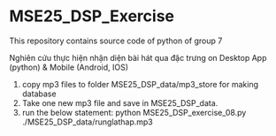 # MSE25_DSP_Exercise
This repository contains source code of python of group 7

Nghiên cứu thực hiện nhận diện bài hát qua đặc trưng on Desktop App (python) & Mobile (Android, IOS)


1. copy mp3 files to folder MSE25_DSP_data/mp3_store for making database
2. Take one new mp3 file and save in MSE25_DSP_data.
3. run the below statement:
   python MSE25_DSP_exercise_08.py ./MSE25_DSP_data/runglathap.mp3

